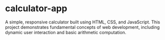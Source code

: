 # calculator-app
A simple, responsive calculator built using HTML, CSS, and JavaScript. This project demonstrates fundamental concepts of web development, including dynamic user interaction and basic arithmetic computation.
